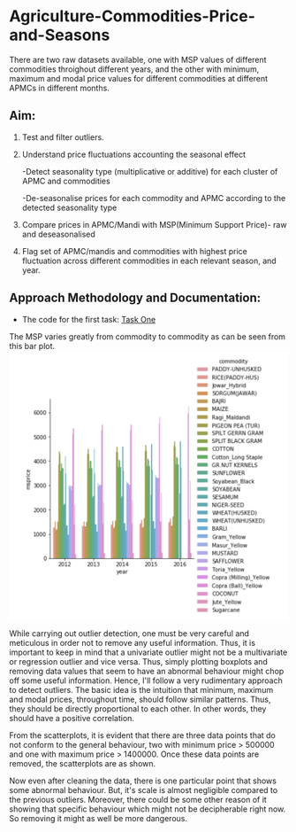 # Agriculture-Commodities-Price-and-Seasons

There are two raw datasets available, one with MSP values of different commodities throighout different years, and the other with minimum, maximum and modal price values for different commodities at different APMCs in different months.

## Aim:
1. Test and filter outliers.
2. Understand price fluctuations accounting the seasonal effect
    
    -Detect seasonality type (multiplicative or additive) for each cluster of APMC and commodities
    
    -De-seasonalise prices for each commodity and APMC according to the detected seasonality type
3. Compare prices in APMC/Mandi with MSP(Minimum Support Price)- raw and deseasonalised
4. Flag set of APMC/mandis and commodities with highest price fluctuation across different commodities in each relevant season, and year.


## Approach Methodology and Documentation:

* The code for the first task: [Task One](https://github.com/itsmepiyush2/Agriculture-Commodities-Price-and-Seasons/blob/master/exploration%20and%20outlier%20detection.ipynb)

The MSP varies greatly from commodity to commodity as can be seen from this bar plot.
<img src="msp.png" class="img-responsive" alt="">

While carrying out outlier detection, one must be very careful and meticulous in order not to remove any useful information. Thus, it is important to keep in mind that a univariate outlier might not be a multivariate or regression outlier and vice versa. Thus, simply plotting boxplots and removing data values that seem to have an abnormal behaviour might chop off some useful information. Hence, I'll follow a very rudimentary approach to detect outliers.
The basic idea is the intuition that minimum, maximum and modal prices, throughout time, should follow similar patterns. Thus, they should be directly proportional to each other. In other words, they should have a positive correlation.
<img src="scatterplot_before_cleaning" class="img-responsive" alt="">

From the scatterplots, it is evident that there are three data points that do not conform to the general behaviour, two with minimum price > 500000 and one with maximum price > 1400000. Once these data points are removed, the scatterplots are as shown.
<img src="scatterplot_after_cleaning" class="img-responsive" alt="">

Now even after cleaning the data, there is one particular point that shows some abnormal behaviour. But, it's scale is almost negligible compared to the previous outliers. Moreover, there could be some other reason of it showing that specific behaviour which might not be decipherable right now. So removing it might as well be more dangerous.
